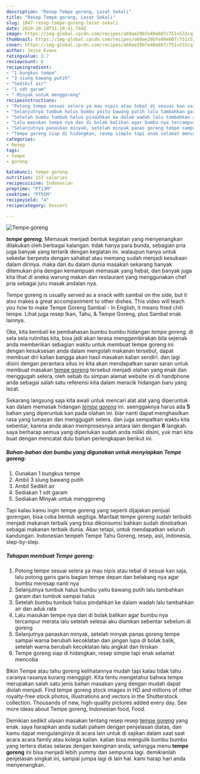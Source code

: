 ```yaml
---
description: "Resep Tempe goreng, Lezat Sekali"
title: "Resep Tempe goreng, Lezat Sekali"
slug: 1047-resep-tempe-goreng-lezat-sekali
date: 2020-10-10T11:10:41.744Z
image: https://img-global.cpcdn.com/recipes/a69ae29bfe40e607/751x532cq70/tempe-goreng-foto-resep-utama.jpg
thumbnail: https://img-global.cpcdn.com/recipes/a69ae29bfe40e607/751x532cq70/tempe-goreng-foto-resep-utama.jpg
cover: https://img-global.cpcdn.com/recipes/a69ae29bfe40e607/751x532cq70/tempe-goreng-foto-resep-utama.jpg
author: Jesse Evans
ratingvalue: 3.7
reviewcount: 6
recipeingredient:
- "1 bungkus tempe"
- "3 siung bawang putih"
- "Sedikit air"
- "1 sdt garam"
- " Minyak untuk menggoreng"
recipeinstructions:
- "Potong tempe sesuai selera ya mau nipis atau tebal di sesuai kan saja, lalu potong garis garis bagian tempe depan dan belakang nya agar bumbu meresap nanti nya"
- "Selanjutnya tumbuk halus bumbu yaitu bawang putih lalu tambahkan garam dan tumbuk sampai halus"
- "Setelah bumbu tumbuk halus pindahkan ke dalam wadah lalu tambahkan air dan aduk rata"
- "Lalu masukan tempe nya dan di bolak balikan agar bumbu nya tercampur merata lalu setelah selesai aku diamkan sebentar sebelum di goreng"
- "Selanjutnya panaskan minyak, setelah minyak panas goreng tempe sampai warna berubah kecoklatan dan jangan lupa di bolak balik, setelah warna berubah kecoklatan lalu angkat dan tiriskan"
- "Tempe goreng siap di hidangkan, resep simple tapi enak selamat mencoba"
categories:
- Resep
tags:
- tempe
- goreng

katakunci: tempe goreng 
nutrition: 157 calories
recipecuisine: Indonesian
preptime: "PT13M"
cooktime: "PT55M"
recipeyield: "4"
recipecategory: Dessert

---
```



![Tempe goreng](https://img-global.cpcdn.com/recipes/a69ae29bfe40e607/751x532cq70/tempe-goreng-foto-resep-utama.jpg)

<b><i>tempe goreng</i></b>, Memasak menjadi bentuk kegiatan yang menyenangkan dilakukan oleh berbagai kalangan. tidak hanya para bunda, sebagian pria juga banyak yang tertarik dengan kegiatan ini. walaupun hanya untuk sekedar berpesta dengan sahabat atau memang sudah menjadi kesukaan dalam dirinya. maka dari itu dalam dunia masakan sekarang banyak ditemukan pria dengan kemampuan memasak yang hebat, dan banyak juga kita lihat di aneka warung makan dan restaurant yang menggunakan chef pria sebagai juru masak andalan nya.

Tempe goreng is usually served as a snack with sambal on the side, but it also makes a great accompaniment to other dishes. This video will teach you how to make Tempe Goreng Sambal - In English, it means fried chili tempe. Lihat juga resep Ikan, Tahu, &amp; Tempe Goreng, plus Sambal enak lainnya.

Oke, kita kembali ke pembahasan bumbu bumbu hidangan <i>tempe goreng</i>. di sela sela rutinitas kita, bisa jadi akan terasa menggembirakan bila sejenak anda memberikan sebagian waktu untuk membuat tempe goreng ini. dengan kesuksesan anda dalam mengolah makanan tersebut, dapat membuat diri kalian bangga akan hasil masakan kalian sendiri. dan lagi disini dengan perantara situs ini kita akan mendapatkan saran saran untuk membuat masakan <u>tempe goreng</u> tersebut menjadi olahan yang enak dan menggugah selera, oleh sebab itu simpan alamat website ini di handphone anda sebagai salah satu referensi kita dalam meracik hidangan baru yang lezat.


Sekarang langsung saja kita awali untuk mencari alat alat yang diperuntuk kan dalam memasak hidangan <u><i>tempe goreng</i></u> ini. seenggaknya harus ada <b>5</b> bahan yang diperuntuk kan pada olahan ini. biar nanti dapat menghasilkan rasa yang lumayan dan menggugah selera. dan juga sempatkan waktu kita sebentar, karena anda akan memprosesnya antara lain dengan <b>6</b> langkah. saya berharap semua yang diperlukan sudah anda miliki disini, yuk mari kita buat dengan mencatat dulu bahan perlengkapan berikut ini.

<!--inarticleads1-->

##### Bahan-bahan dan bumbu yang digunakan untuk menyiapkan Tempe goreng:

1. Gunakan 1 bungkus tempe
1. Ambil 3 siung bawang putih
1. Ambil Sedikit air
1. Sediakan 1 sdt garam
1. Sediakan  Minyak untuk menggoreng


Tapi kalau kamu ingin tempe goreng yang seperti dijajakan penjual gorengan, bisa coba bentuk segitiga. Manfaat tempe goreng sudah terbukti menjadi makanan terbaik yang bisa dikonsumsi bahkan sudah dinobatkan sebagai makanan terbaik dunia. Akan tetapi, untuk mendapatkan seluruh kandungan. Indonesian tempeh Tempe Tahu Goreng, resep, asli, Indonesia, step-by-step. 

<!--inarticleads2-->

##### Tahapan membuat Tempe goreng:

1. Potong tempe sesuai selera ya mau nipis atau tebal di sesuai kan saja, lalu potong garis garis bagian tempe depan dan belakang nya agar bumbu meresap nanti nya
1. Selanjutnya tumbuk halus bumbu yaitu bawang putih lalu tambahkan garam dan tumbuk sampai halus
1. Setelah bumbu tumbuk halus pindahkan ke dalam wadah lalu tambahkan air dan aduk rata
1. Lalu masukan tempe nya dan di bolak balikan agar bumbu nya tercampur merata lalu setelah selesai aku diamkan sebentar sebelum di goreng
1. Selanjutnya panaskan minyak, setelah minyak panas goreng tempe sampai warna berubah kecoklatan dan jangan lupa di bolak balik, setelah warna berubah kecoklatan lalu angkat dan tiriskan
1. Tempe goreng siap di hidangkan, resep simple tapi enak selamat mencoba


Bikin Tempe atau tahu goreng kelihatannya mudah tapi kalau tidak tahu caranya rasanya kurang menggigit. Kita tentu mengetahui bahwa tempe merupakan salah satu jenis bahan masakan yang dengan mudah dapat diolah menjadi. Find tempe goreng stock images in HD and millions of other royalty-free stock photos, illustrations and vectors in the Shutterstock collection. Thousands of new, high-quality pictures added every day. See more ideas about Tempe goreng, Indonesian food, Food. 

Demikian sedikit ulasan masakan tentang resep resep <u>tempe goreng</u> yang enak. saya harapkan anda sudah paham dengan penjelasan diatas, dan kamu dapat mengulanginya di acara lain untuk di sajikan dalam saat saat acara acara family atau kolega kalian. kalian bisa mengulik bumbu bumbu yang tertera diatas selaras dengan keinginan anda, sehingga menu <b>tempe goreng</b> ini bisa menjadi lebih yummy dan sempurna lagi. demikianlah penjelasan singkat ini, sampai jumpa lagi di lain hal. kami harap hari anda menyenangkan.
